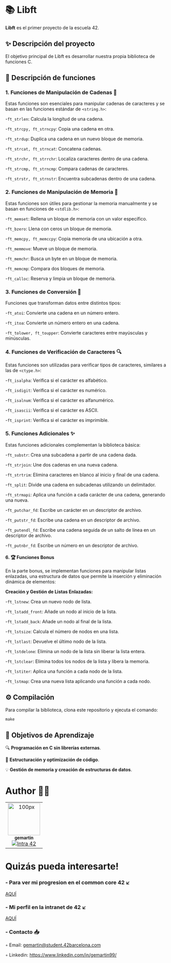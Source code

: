 # 📚 Libft 

**Libft** es el primer proyecto de la escuela 42.

## ✨ Descripción del proyecto

El objetivo principal de Libft es desarrollar nuestra propia biblioteca de funciones C.

## 📖 Descripción de funciones

### 1. Funciones de Manipulación de Cadenas 📏

Estas funciones son esenciales para manipular cadenas de caracteres y se basan en las funciones estándar de ```<string.h>```:


  -```ft_strlen```: Calcula la longitud de una cadena.
  
  -```ft_strcpy, ft_strncpy```: Copia una cadena en otra.
    
  -```ft_strdup```: Duplica una cadena en un nuevo bloque de memoria.
     
  -```ft_strcat, ft_strncat```: Concatena cadenas.
  
  -```ft_strchr, ft_strrchr```: Localiza caracteres dentro de una cadena.
  
  -```ft_strcmp, ft_strncmp```: Compara cadenas de caracteres.
  
  -```ft_strstr, ft_strnstr```: Encuentra subcadenas dentro de una cadena.

###  2. Funciones de Manipulación de Memoria 💾

Estas funciones son útiles para gestionar la memoria manualmente y se basan en funciones de ```<stdlib.h>```:

  -```ft_memset```: Rellena un bloque de memoria con un valor específico.
  
  -```ft_bzero```: Llena con ceros un bloque de memoria.
  
  -```ft_memcpy, ft_memccpy```: Copia memoria de una ubicación a otra.
  
  -```ft_memmove```: Mueve un bloque de memoria.
  
  -```ft_memchr```: Busca un byte en un bloque de memoria.

  -```ft_memcmp```: Compara dos bloques de memoria.
  
  -```ft_calloc```: Reserva y limpia un bloque de memoria.
  
### 3. Funciones de Conversión 🔄

Funciones que transforman datos entre distintos tipos:

  -```ft_atoi```: Convierte una cadena en un número entero.
  
  -```ft_itoa```: Convierte un número entero en una cadena.
  
  -```ft_tolower, ft_toupper```: Convierte caracteres entre mayúsculas y minúsculas.

### 4. Funciones de Verificación de Caracteres 🔍

Estas funciones son utilizadas para verificar tipos de caracteres, similares a las de ```<ctype.h>```:

  -```ft_isalpha```: Verifica si el carácter es alfabético.
  
  -```ft_isdigit```: Verifica si el carácter es numérico.
  
  -```ft_isalnum```: Verifica si el carácter es alfanumérico.
  
  -```ft_isascii```: Verifica si el carácter es ASCII.
  
  -```ft_isprint```: Verifica si el carácter es imprimible.

### 5. Funciones Adicionales ✨

Estas funciones adicionales complementan la biblioteca básica:

  -```ft_substr```: Crea una subcadena a partir de una cadena dada.
  
  -```ft_strjoin```: Une dos cadenas en una nueva cadena.
  
  -```ft_strtrim```: Elimina caracteres en blanco al inicio y final de una cadena.
  
  -```ft_split```: Divide una cadena en subcadenas utilizando un delimitador.
  
  -```ft_strmapi```: Aplica una función a cada carácter de una cadena, generando una nueva.
  
  -```ft_putchar_fd```: Escribe un carácter en un descriptor de archivo.
  
  -```ft_putstr_fd```: Escribe una cadena en un descriptor de archivo.
  
  -```ft_putendl_fd```: Escribe una cadena seguida de un salto de línea en un descriptor de archivo.
  
  -```ft_putnbr_fd```: Escribe un número en un descriptor de archivo.

#### 6. 🏆 Funciones Bonus

En la parte bonus, se implementan funciones para manipular listas enlazadas, una estructura de datos que permite la inserción y eliminación dinámica de elementos:

  **Creación y Gestión de Listas Enlazadas:**
  
  -```ft_lstnew```: Crea un nuevo nodo de lista.
      
  -```ft_lstadd_front```: Añade un nodo al inicio de la lista.
      
  -```ft_lstadd_back```: Añade un nodo al final de la lista.
  
  -```ft_lstsize```: Calcula el número de nodos en una lista.
  
  -```ft_lstlast```: Devuelve el último nodo de la lista.
  
  -```ft_lstdelone```: Elimina un nodo de la lista sin liberar la lista entera.
  
  -```ft_lstclear```: Elimina todos los nodos de la lista y libera la memoria.
  
  -```ft_lstiter```: Aplica una función a cada nodo de la lista.
  
  -```ft_lstmap```: Crea una nueva lista aplicando una función a cada nodo.

## ⚙️ Compilación

Para compilar la biblioteca, clona este repositorio y ejecuta el comando:

```C
make
```

## 🎯 Objetivos de Aprendizaje

🔍 **Programación en C sin librerías externas**.

🧩 **Estructuración y optimización de código**.

💡 **Gestión de memoria y creación de estructuras de datos**.

# Author ✍🏼

<table>
  <tr>
    <td align="center"><a href="https://github.com/gemartin99/"><img src="https://avatars.githubusercontent.com/u/66915274?v=4" width="100px;" alt="100px"/><br /><sub><b>gemartin</b></sub></a><br /><a href="https://profile.intra.42.fr/users/gemartin" title="Intra 42"><img src="https://img.shields.io/badge/Barcelona-FFFFFF?style=plastic&logo=42&logoColor=000000" alt="Intra 42"/></a></td>
  </tr>
</table>

# Quizás pueda interesarte!

### - Para ver mi progresion en el common core 42 ↙️

[AQUÍ](https://github.com/gemartin99/42cursus)

### - Mi perfil en la intranet de 42 ↙️
[AQUÍ](https://profile.intra.42.fr/users/gemartin)

### - Contacto 📥

◦ Email: gemartin@student.42barcelona.com

◦ Linkedin: https://www.linkedin.com/in/gemartin99/


